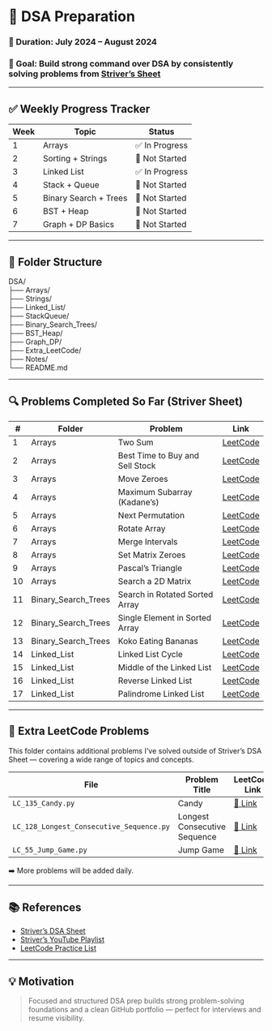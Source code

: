 # 🧠 DSA Preparation

### 📅 Duration: July 2024 – August 2024  
### 🎯 Goal: Build strong command over DSA by consistently solving problems from [Striver’s Sheet](https://takeuforward.org/interviews/strivers-sde-sheet-top-coding-interview-problems/)

---

## ✅ Weekly Progress Tracker

| Week | Topic                     | Status         |
|------|---------------------------|----------------|
| 1    | Arrays                    | ✅ In Progress |
| 2    | Sorting + Strings         | 🔲 Not Started |
| 3    | Linked List               | ✅ In Progress |
| 4    | Stack + Queue             | 🔲 Not Started |
| 5    | Binary Search + Trees     | 🔲 Not Started |
| 6    | BST + Heap                | 🔲 Not Started |
| 7    | Graph + DP Basics         | 🔲 Not Started |

---

## 📁 Folder Structure

DSA/  
├── Arrays/  
├── Strings/  
├── Linked_List/  
├── StackQueue/  
├── Binary_Search_Trees/  
├── BST_Heap/  
├── Graph_DP/  
├── Extra_LeetCode/  
├── Notes/  
└── README.md

---

## 🔍 Problems Completed So Far (Striver Sheet)

| #   | Folder               | Problem                              | Link                                                                 |
|-----|----------------------|---------------------------------------|----------------------------------------------------------------------|
| 1   | Arrays               | Two Sum                              | [LeetCode](https://leetcode.com/problems/two-sum/)                   |
| 2   | Arrays               | Best Time to Buy and Sell Stock      | [LeetCode](https://leetcode.com/problems/best-time-to-buy-and-sell-stock/) |
| 3   | Arrays               | Move Zeroes                          | [LeetCode](https://leetcode.com/problems/move-zeroes/)               |
| 4   | Arrays               | Maximum Subarray (Kadane’s)          | [LeetCode](https://leetcode.com/problems/maximum-subarray/)          |
| 5   | Arrays               | Next Permutation                     | [LeetCode](https://leetcode.com/problems/next-permutation/)          |
| 6   | Arrays               | Rotate Array                         | [LeetCode](https://leetcode.com/problems/rotate-array/)              |
| 7   | Arrays               | Merge Intervals                      | [LeetCode](https://leetcode.com/problems/merge-intervals/)           |
| 8   | Arrays               | Set Matrix Zeroes                    | [LeetCode](https://leetcode.com/problems/set-matrix-zeroes/)         |
| 9   | Arrays               | Pascal’s Triangle                    | [LeetCode](https://leetcode.com/problems/pascals-triangle/)          |
| 10  | Arrays               | Search a 2D Matrix                   | [LeetCode](https://leetcode.com/problems/search-a-2d-matrix/)        |
| 11  | Binary_Search_Trees  | Search in Rotated Sorted Array       | [LeetCode](https://leetcode.com/problems/search-in-rotated-sorted-array/) |
| 12  | Binary_Search_Trees  | Single Element in Sorted Array       | [LeetCode](https://leetcode.com/problems/single-element-in-a-sorted-array/) |
| 13  | Binary_Search_Trees  | Koko Eating Bananas                  | [LeetCode](https://leetcode.com/problems/koko-eating-bananas/)       |
| 14  | Linked_List          | Linked List Cycle                    | [LeetCode](https://leetcode.com/problems/linked-list-cycle/)         |
| 15  | Linked_List          | Middle of the Linked List            | [LeetCode](https://leetcode.com/problems/middle-of-the-linked-list/) |
| 16  | Linked_List          | Reverse Linked List                  | [LeetCode](https://leetcode.com/problems/reverse-linked-list/)       |
| 17  | Linked_List          | Palindrome Linked List               | [LeetCode](https://leetcode.com/problems/palindrome-linked-list/)    |

---

## 📂 Extra LeetCode Problems

This folder contains additional problems I've solved outside of Striver’s DSA Sheet — covering a wide range of topics and concepts.

| File                                     | Problem Title                    | LeetCode Link                                                        |
|------------------------------------------|----------------------------------|----------------------------------------------------------------------|
| `LC_135_Candy.py`                        | Candy                            | [🔗 Link](https://leetcode.com/problems/candy)                       |
| `LC_128_Longest_Consecutive_Sequence.py` | Longest Consecutive Sequence     | [🔗 Link](https://leetcode.com/problems/longest-consecutive-sequence)|
| `LC_55_Jump_Game.py`                     | Jump Game                        | [🔗 Link](https://leetcode.com/problems/jump-game)                   |

➡️ More problems will be added daily.

---

## 📚 References

- [Striver’s DSA Sheet](https://takeuforward.org/interviews/strivers-sde-sheet-top-coding-interview-problems/)
- [Striver’s YouTube Playlist](https://www.youtube.com/c/takeUforward)
- [LeetCode Practice List](https://leetcode.com/list/xoqag3yj/)

---

## 💡 Motivation

> Focused and structured DSA prep builds strong problem-solving foundations and a clean GitHub portfolio — perfect for interviews and resume visibility.
